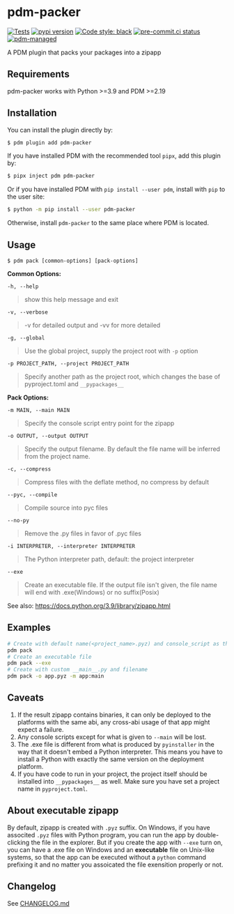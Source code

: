 # pdm-packer

[![Tests](https://github.com/frostming/pdm-packer/workflows/Tests/badge.svg)](https://github.com/frostming/pdm-packer/actions?query=workflow%3Aci)
[![pypi version](https://img.shields.io/pypi/v/pdm-packer.svg)](https://pypi.org/project/pdm-packer/)
[![Code style: black](https://img.shields.io/badge/code%20style-black-000000.svg)](https://github.com/psf/black)
[![pre-commit.ci status](https://results.pre-commit.ci/badge/github/frostming/pdm-packer/main.svg)](https://results.pre-commit.ci/latest/github/frostming/pdm-packer/main)
[![pdm-managed](https://img.shields.io/badge/pdm-managed-blueviolet)](https://pdm.fming.dev)

A PDM plugin that packs your packages into a zipapp

## Requirements

pdm-packer works with Python >=3.9 and PDM >=2.19

## Installation

You can install the plugin directly by:

```bash
$ pdm plugin add pdm-packer
```

If you have installed PDM with the recommended tool `pipx`, add this plugin by:

```bash
$ pipx inject pdm pdm-packer
```

Or if you have installed PDM with `pip install --user pdm`, install with `pip` to the user site:

```bash
$ python -m pip install --user pdm-packer
```

Otherwise, install `pdm-packer` to the same place where PDM is located.

## Usage

```
$ pdm pack [common-options] [pack-options]
```

**Common Options:**

`-h, --help`

> show this help message and exit

`-v, --verbose`

> -v for detailed output and -vv for more detailed

`-g, --global`

> Use the global project, supply the project
> root with `-p` option

`-p PROJECT_PATH, --project PROJECT_PATH`

> Specify another path as the project root,
> which changes the base of pyproject.toml and `__pypackages__`

**Pack Options:**

`-m MAIN, --main MAIN `

> Specify the console script entry point for
> the zipapp

`-o OUTPUT, --output OUTPUT`

> Specify the output filename. By default the file name
> will be inferred from the project name.

`-c, --compress`

> Compress files with the deflate method, no
> compress by default

`--pyc, --compile`

> Compile source into pyc files

`--no-py`

> Remove the .py files in favor of .pyc files

`-i INTERPRETER, --interpreter INTERPRETER`

> The Python interpreter path, default: the
> project interpreter

`--exe`

> Create an executable file. If the output file
> isn't given, the file name will end with
> .exe(Windows) or no suffix(Posix)

See also: https://docs.python.org/3.9/library/zipapp.html

## Examples

```bash
# Create with default name(<project_name>.pyz) and console_script as the __main__.py
pdm pack
# Create an executable file
pdm pack --exe
# Create with custom __main__.py and filename
pdm pack -o app.pyz -m app:main
```

## Caveats

1. If the result zipapp contains binaries, it can only be deployed to the platforms with the same abi, any cross-abi usage of that app might expect a failure.
2. Any console scripts except for what is given to `--main` will be lost.
3. The .exe file is different from what is produced by `pyinstaller` in the way that it doesn't embed a Python interpreter. This means you have to install a Python with exactly the same version on the deployment platform.
4. If you have code to run in your project, the project itself should be installed into `__pypackages__` as well. Make sure you have set a project name in `pyproject.toml`.

## About executable zipapp

By default, zipapp is created with `.pyz` suffix. On Windows, if you have associted `.pyz` files with Python program, you can run the app by double-clicking the file in the explorer. But if you create the app with `--exe` turn on, you can have a .exe file on Windows and an **executable** file
on Unix-like systems, so that the app can be executed without a `python` command prefixing it and
no matter you assoicated the file exensition properly or not.

## Changelog

See [CHANGELOG.md](https://github.com/frostming/pdm-packer/blob/main/CHANGELOG.md)
